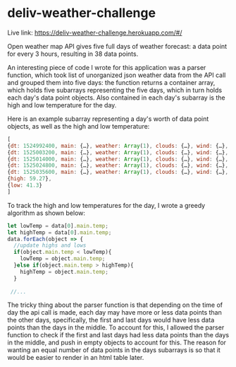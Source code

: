 # deliv-weather-challenge

Live link: https://deliv-weather-challenge.herokuapp.com/#/

Open weather map API gives five full days of weather forecast: a data point for every 3 hours, resulting in 
38 data points.

An interesting piece of code I wrote for this application was a parser function, which took list of unorganized json weather data from the API call and grouped them into five days: the function returns a container array, which holds five subarrays representing the five days, which in turn holds each day's data point objects.  Also contained in each day's subarray is the high and low temperature for the day.

Here is an example subarray representing a day's worth of data point objects, as well as the high and low temperature:
```javascript
[
{dt: 1524992400, main: {…}, weather: Array(1), clouds: {…}, wind: {…}, …},
{dt: 1525003200, main: {…}, weather: Array(1), clouds: {…}, wind: {…}, …},
{dt: 1525014000, main: {…}, weather: Array(1), clouds: {…}, wind: {…}, …},
{dt: 1525024800, main: {…}, weather: Array(1), clouds: {…}, wind: {…}, …},
{dt: 1525035600, main: {…}, weather: Array(1), clouds: {…}, wind: {…}, …},
{high: 59.27},
{low: 41.3}
]
```

To track the high and low temperatures for the day, I wrote a greedy algorithm as shown below:

```javascript
let lowTemp = data[0].main.temp;
let highTemp = data[0].main.temp;
data.forEach(object => {
  //update highs and lows
  if(object.main.temp < lowTemp){
    lowTemp = object.main.temp;
  }else if(object.main.temp > highTemp){
    highTemp = object.main.temp;
  }
  
 //...
 ```


The tricky thing about the parser function is that depending on the 
time of day the api call is made, each day may have more or less data points than the other days, specifically, the
first and last days would have less data points than the days in the middle. To account for this, I allowed the 
parser function to check if the first and last days had less data points than the days in the middle, and push in empty objects to account for 
this.  The reason for wanting an equal number of data points in the days subarrays is so that it would be 
easier to render in an html table later.  
